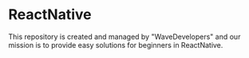 # ReactNative
This repository is created and managed by "WaveDevelopers" and our mission is to provide easy solutions for beginners in ReactNative.
